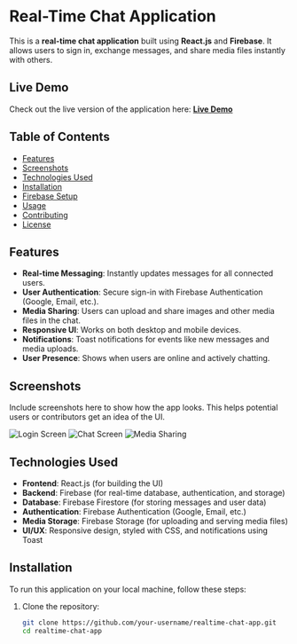 # Real-Time Chat Application

This is a **real-time chat application** built using **React.js** and **Firebase**. It allows users to sign in, exchange messages, and share media files instantly with others.

## Live Demo

Check out the live version of the application here: [**Live Demo**](https://chat-application-79388.web.app/)

## Table of Contents

- [Features](#features)
- [Screenshots](#screenshots)
- [Technologies Used](#technologies-used)
- [Installation](#installation)
- [Firebase Setup](#firebase-setup)
- [Usage](#usage)
- [Contributing](#contributing)
- [License](#license)

## Features

- **Real-time Messaging**: Instantly updates messages for all connected users.
- **User Authentication**: Secure sign-in with Firebase Authentication (Google, Email, etc.).
- **Media Sharing**: Users can upload and share images and other media files in the chat.
- **Responsive UI**: Works on both desktop and mobile devices.
- **Notifications**: Toast notifications for events like new messages and media uploads.
- **User Presence**: Shows when users are online and actively chatting.

## Screenshots

Include screenshots here to show how the app looks. This helps potential users or contributors get an idea of the UI.

![Login Screen](<img src="https://photos.app.goo.gl/7TTcDDuaqpeoFK6WA">)
![Chat Screen](link-to-screenshot-2)
![Media Sharing](link-to-screenshot-3)

## Technologies Used

- **Frontend**: React.js (for building the UI)
- **Backend**: Firebase (for real-time database, authentication, and storage)
- **Database**: Firebase Firestore (for storing messages and user data)
- **Authentication**: Firebase Authentication (Google, Email, etc.)
- **Media Storage**: Firebase Storage (for uploading and serving media files)
- **UI/UX**: Responsive design, styled with CSS, and notifications using Toast

## Installation

To run this application on your local machine, follow these steps:

1. Clone the repository:

   ```bash
   git clone https://github.com/your-username/realtime-chat-app.git
   cd realtime-chat-app
